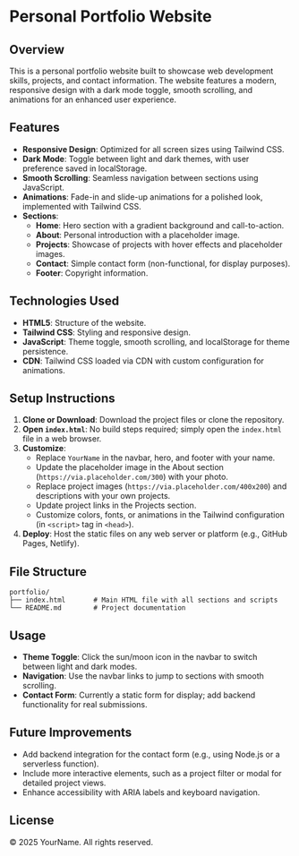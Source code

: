# Personal Portfolio Website

## Overview
This is a personal portfolio website built to showcase web development skills, projects, and contact information. The website features a modern, responsive design with a dark mode toggle, smooth scrolling, and animations for an enhanced user experience.

## Features
- **Responsive Design**: Optimized for all screen sizes using Tailwind CSS.
- **Dark Mode**: Toggle between light and dark themes, with user preference saved in localStorage.
- **Smooth Scrolling**: Seamless navigation between sections using JavaScript.
- **Animations**: Fade-in and slide-up animations for a polished look, implemented with Tailwind CSS.
- **Sections**:
  - **Home**: Hero section with a gradient background and call-to-action.
  - **About**: Personal introduction with a placeholder image.
  - **Projects**: Showcase of projects with hover effects and placeholder images.
  - **Contact**: Simple contact form (non-functional, for display purposes).
  - **Footer**: Copyright information.

## Technologies Used
- **HTML5**: Structure of the website.
- **Tailwind CSS**: Styling and responsive design.
- **JavaScript**: Theme toggle, smooth scrolling, and localStorage for theme persistence.
- **CDN**: Tailwind CSS loaded via CDN with custom configuration for animations.

## Setup Instructions
1. **Clone or Download**: Download the project files or clone the repository.
2. **Open `index.html`**: No build steps required; simply open the `index.html` file in a web browser.
3. **Customize**:
   - Replace `YourName` in the navbar, hero, and footer with your name.
   - Update the placeholder image in the About section (`https://via.placeholder.com/300`) with your photo.
   - Replace project images (`https://via.placeholder.com/400x200`) and descriptions with your own projects.
   - Update project links in the Projects section.
   - Customize colors, fonts, or animations in the Tailwind configuration (in `<script>` tag in `<head>`).
4. **Deploy**: Host the static files on any web server or platform (e.g., GitHub Pages, Netlify).

## File Structure
```
portfolio/
├── index.html       # Main HTML file with all sections and scripts
└── README.md        # Project documentation
```

## Usage
- **Theme Toggle**: Click the sun/moon icon in the navbar to switch between light and dark modes.
- **Navigation**: Use the navbar links to jump to sections with smooth scrolling.
- **Contact Form**: Currently a static form for display; add backend functionality for real submissions.

## Future Improvements
- Add backend integration for the contact form (e.g., using Node.js or a serverless function).
- Include more interactive elements, such as a project filter or modal for detailed project views.
- Enhance accessibility with ARIA labels and keyboard navigation.

## License
© 2025 YourName. All rights reserved.